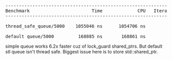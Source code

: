 <pre>
----------------------------------------------------------------
Benchmark                       Time             CPU   Iterations
-----------------------------------------------------------------

thread_safe_queue/5000    1055046 ns      1054706 ns          668

default_queue/5000         168885 ns       168861 ns         4212
</pre>

simple queue works 6.2x faster cuz of lock_guard shared_ptrs. But default stl queue isn't thread safe.
Biggest issue here is to store std::shared_ptr.
